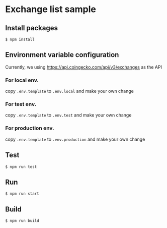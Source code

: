 # Exchange list sample

## Install packages
`$ npm install`

## Environment variable configuration
Currently, we using https://api.coingecko.com/api/v3/exchanges as the API
### For local env.
copy `.env.template` to `.env.local` and make your own change
### For test env.
copy `.env.template` to `.env.test` and make your own change

### For production env.
copy `.env.template` to `.env.production` and make your own change

## Test
`$ npm run test`
## Run
`$ npm run start`

## Build
`$ npm run build`
